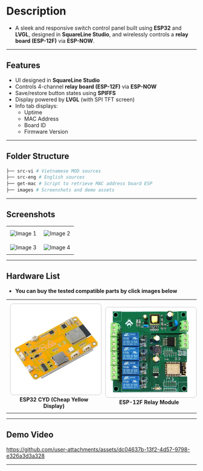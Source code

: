 
# Description

  - A sleek and responsive switch control panel built using **ESP32** and **LVGL**, designed in **SquareLine Studio**, and wirelessly controls a **relay board (ESP-12F)** via **ESP-NOW**.

---

## Features

- UI designed in **SquareLine Studio**
- Controls 4-channel **relay board (ESP-12F)** via **ESP-NOW**
- Save/restore button states using **SPIFFS**
- Display powered by **LVGL** (with SPI TFT screen)
- Info tab displays:
  - Uptime  
  - MAC Address  
  - Board ID  
  - Firmware Version  

---

## Folder Structure 

```sh
├── src-vi # Vietnamese MOD sources
├── src-eng # English sources
├── get-mac # Script to retrieve MAC address board ESP
├── images # Screenshots and demo assets 
```

---

## Screenshots

<table align="center">
  <tr>
    <td style="padding:10px">
      <img src="https://raw.githubusercontent.com/pangcrd/cyd-lvgl-esp12f/blob/main/images/cyd-pic0.png" alt="Image 1" width="300"/>
    </td>
    <td style="padding:10px">
      <img src="https://raw.githubusercontent.com/pangcrd/cyd-lvgl-esp12f/blob/main/images/cyd-pic1.png" alt="Image 2" width="300"/>
    </td>
  </tr>
  <tr>
    <td style="padding:10px">
      <img src="https://raw.githubusercontent.com/pangcrd/cyd-lvgl-esp12f/blob/main/images/cyd-pic2.png" alt="Image 3" width="300"/>
    </td>
    <td style="padding:10px">
      <img src="https://raw.githubusercontent.com/pangcrd/cyd-lvgl-esp12f/blob/main/images/cyd-pic3.png" alt="Image 4" width="300"/>
    </td>
  </tr>
</table>

---

## Hardware List

- **You can buy the tested compatible parts by click images below**  
<table align="center">
  <tr>
    <td align="center" style="padding: 10px;">
      <a href="https://s.click.aliexpress.com/e/_oBfo3DO" target="_blank">
        <img src="https://raw.githubusercontent.com/pangcrd/cyd-lvgl-esp12f/main/images/esp32cyd.png"
             alt="ESP32 CYD"
             width="250"
             style="border: 1px solid #ccc; border-radius: 8px; padding: 4px;" />
      </a>
      <div><strong>ESP32 CYD (Cheap Yellow Display)</strong></div>
    </td>
    <td align="center" style="padding: 10px;">
      <a href="https://s.click.aliexpress.com/e/_oC5nlQY" target="_blank">
        <img src="https://raw.githubusercontent.com/pangcrd/cyd-lvgl-esp12f/main/images/relayesp12.png"
             alt="ESP-12F Relay"
             width="250"
             style="border: 1px solid #ccc; border-radius: 8px; padding: 4px;" />
      </a>
      <div><strong>ESP-12F Relay Module</strong></div>
    </td>
  </tr>
</table>

---  

## Demo Video

https://github.com/user-attachments/assets/dc04637b-13f2-4d57-9798-e326a3d3a328

---
